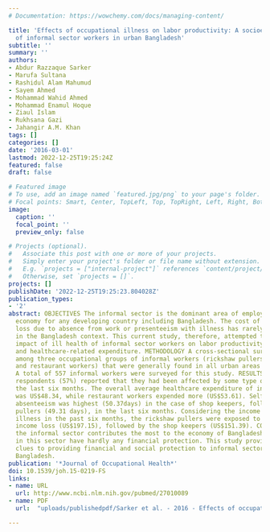 ```yaml
---
# Documentation: https://wowchemy.com/docs/managing-content/

title: 'Effects of occupational illness on labor productivity: A socioeconomic aspect
  of informal sector workers in urban Bangladesh'
subtitle: ''
summary: ''
authors:
- Abdur Razzaque Sarker
- Marufa Sultana
- Rashidul Alam Mahumud
- Sayem Ahmed
- Mohammad Wahid Ahmed
- Mohammad Enamul Hoque
- Ziaul Islam
- Rukhsana Gazi
- Jahangir A.M. Khan
tags: []
categories: []
date: '2016-03-01'
lastmod: 2022-12-25T19:25:24Z
featured: false
draft: false

# Featured image
# To use, add an image named `featured.jpg/png` to your page's folder.
# Focal points: Smart, Center, TopLeft, Top, TopRight, Left, Right, BottomLeft, Bottom, BottomRight.
image:
  caption: ''
  focal_point: ''
  preview_only: false

# Projects (optional).
#   Associate this post with one or more of your projects.
#   Simply enter your project's folder or file name without extension.
#   E.g. `projects = ["internal-project"]` references `content/project/deep-learning/index.md`.
#   Otherwise, set `projects = []`.
projects: []
publishDate: '2022-12-25T19:25:23.804028Z'
publication_types:
- '2'
abstract: OBJECTIVES The informal sector is the dominant area of employment and the
  economy for any developing country including Bangladesh. The cost of productivity
  loss due to absence from work or presenteeism with illness has rarely been examined
  in the Bangladesh context. This current study, therefore, attempted to examine the
  impact of ill health of informal sector workers on labor productivity, future earning,
  and healthcare-related expenditure. METHODOLOGY A cross-sectional survey was conducted
  among three occupational groups of informal workers (rickshaw pullers, shopkeepers
  and restaurant workers) that were generally found in all urban areas in Bangladesh.
  A total of 557 informal workers were surveyed for this study. RESULTS Most of the
  respondents (57%) reported that they had been affected by some type of illness for
  the last six months. The overall average healthcare expenditure of informal workers
  was US$48.34, while restaurant workers expended more (US$53.61). Self reported sickness
  absenteeism was highest (50.37days) in the case of shop keepers, followed by rickshaw
  pullers (49.31 days), in the last six months. Considering the income loss due to
  illness in the past six months, the rickshaw pullers were exposed to the highest
  income loss (US$197.15), followed by the shop keepers (US$151.39). CONCLUSIONS Although
  the informal sector contributes the most to the economy of Bangladesh, the workers
  in this sector have hardly any financial protection. This study provides critical
  clues to providing financial and social protection to informal sector workers in
  Bangladesh.
publication: '*Journal of Occupational Health*'
doi: 10.1539/joh.15-0219-FS
links:
- name: URL
  url: http://www.ncbi.nlm.nih.gov/pubmed/27010089 
- name: PDF
  url:  "uploads/publishedpdf/Sarker et al. - 2016 - Effects of occupational illness on labor productivity A socioeconomic aspect of informal sector workers in urban.pdf"  

---
```

